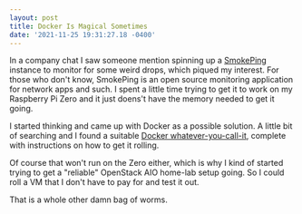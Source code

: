 ```yaml
--- 
layout: post 
title: Docker Is Magical Sometimes 
date: '2021-11-25 19:31:27.18 -0400' 
--- 
```

In a company chat I saw someone mention spinning up a [SmokePing](https://oss.oetiker.ch/smokeping/) instance to 
monitor for some weird drops, 
which 
piqued my interest. For those who don't know, SmokePing is an open source monitoring application for network 
apps and such. I spent a little time trying to get it to work on my Raspberry Pi Zero and it just doens't have 
the memory needed to get it going.

I started thinking and came up with Docker as a possible solution. A little bit of searching and I found a 
suitable [Docker whatever-you-call-it](https://hub.docker.com/r/linuxserver/smokeping), complete with 
instructions on how to get it rolling. 

Of course that won't run on the Zero either, which is why I kind of started trying to get a "reliable" OpenStack 
AIO home-lab setup going. So I could roll a VM that I don't have to pay for and test it out.

That is a whole other damn bag of worms. 

